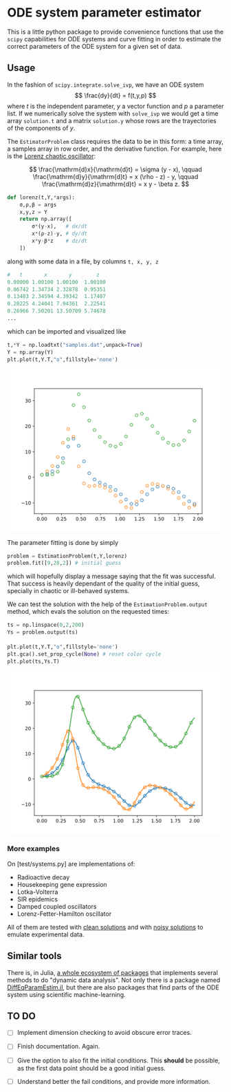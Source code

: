 # ODE system parameter estimator

This is a little python package to provide convenience functions that use the `scipy` capabilities for ODE systems and curve fitting in order to estimate the correct parameters of the ODE system for a given set of data.

## Usage

In the fashion of `scipy.integrate.solve_ivp`, we have an ODE system
$$
\frac{dy}{dt} = f(t,y,p)
$$
where $t$ is the independent parameter, $y$ a vector function and $p$ a parameter list. If we numerically solve the system with `solve_ivp` we would get a time array `solution.t` and a matrix `solution.y` whose rows are the trayectories of the components of $y$.

The `EstimatorProblem` class requires the data to be in this form: a time array, a samples array in row order, and the derivative function. For example, here is the [Lorenz chaotic oscillator](https://en.wikipedia.org/wiki/Lorenz_system):

$$
\frac{\mathrm{d}x}{\mathrm{d}t} = \sigma (y - x), \qquad
\frac{\mathrm{d}y}{\mathrm{d}t} = x (\rho - z) - y, \qquad
\frac{\mathrm{d}z}{\mathrm{d}t} = x y - \beta z.
$$

```python
def lorenz(t,Y,*args):
    σ,ρ,β = args
    x,y,z = Y
    return np.array([
        σ*(y-x),   # dx/dt
        x*(ρ-z)-y, # dy/dt
        x*y-β*z    # dz/dt
    ])
```

along with some data in a file, by columns `t, x, y, z`
```python
#   t       x       y        z
0.00000 1.00100 1.00100  1.00100
0.06742 1.34734 2.32878  0.95351
0.13483 2.34594 4.39342  1.17407
0.20225 4.24041 7.94361  2.22541
0.26966 7.50201 13.50709 5.74678
...
```

which can be imported and visualized like

```python
t,*Y = np.loadtxt("samples.dat",unpack=True)
Y = np.array(Y)
plt.plot(t,Y.T,"o",fillstyle='none')
```
![](test/data.svg)

The parameter fitting is done by simply
```python
problem = EstimationProblem(t,Y,lorenz)
problem.fit([9,28,2]) # initial guess
```

which will hopefully display a message saying that the fit was successful. That success is heavily dependant of the quality of the initial guess, specially in chaotic or ill-behaved systems.

We can test the solution with the help of the `EstimationProblem.output` method, which evals the solution on the requested times:

```python
ts = np.linspace(0,2,200)
Ys = problem.output(ts)

plt.plot(t,Y.T,"o",fillstyle='none')
plt.gca().set_prop_cycle(None) # reset color cycle
plt.plot(ts,Ys.T)
```
![](test/fit.svg)

### More examples

On [test/systems.py] are implementations of:

* Radioactive decay
* Housekeeping gene expression
* Lotka-Volterra
* SIR epidemics
* Damped coupled oscillators
* Lorenz-Fetter-Hamilton oscillator

All of them are tested with [clean solutions](test/exact.ipynb) and with [noisy solutions](test/inexact.ipynb) to emulate experimental data.


## Similar tools

There is, in Julia, [a whole ecosystem of packages](https://diffeq.sciml.ai/stable/analysis/parameter_estimation/) that implements several methods to do "dynamic data analysis". Not only there is a package named [DiffEqParamEstim.jl](https://diffeqparamestim.sciml.ai/dev/), but there are also packages that find parts of the ODE system using scientific machine-learning.

## TO DO

- [ ] Implement dimension checking to avoid obscure error traces.

- [ ] Finish documentation. Again.

- [ ] Give the option to also fit the initial conditions. This **should** be possible, as the first data point should be a good initial guess.

- [ ] Understand better the fail conditions, and provide more information.

